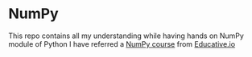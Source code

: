 # NumPy
This repo contains all my understanding while having hands on NumPy module of Python
I have referred a [NumPy course](https://www.educative.io/courses/from-python-to-numpy) from [Educative.io](https://www.educative.io/) 